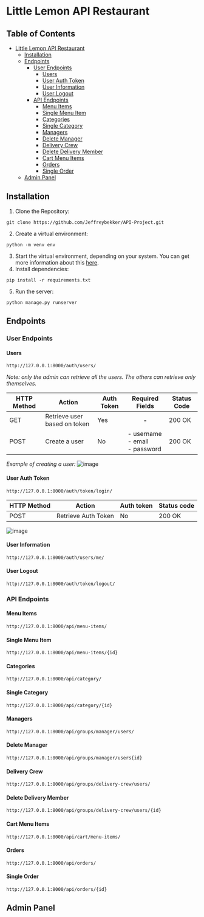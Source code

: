 # Little Lemon API Restaurant

## Table of Contents
* [Little Lemon API Restaurant](#little-lemon-api-restaurant)
    * [Installation](#installation)
    * [Endpoints](#endpoints)
        * [User Endpoints](#user-endpoints)
           * [Users](#users)
           * [User Auth Token](#user-auth-token)
           * [User Information](#user-information)
           * [User Logout](#user-logout)
        * [API Endpoints](#api-endpoints)
           * [Menu Items](#menu-items)
           * [Single Menu Item](#single-menu-item)
           * [Categories](#categories)
           * [Single Category](#single-category)
           * [Managers](#managers)
           * [Delete Manager](#delete-manager)
           * [Delivery Crew](#delivery-crew)
           * [Delete Delivery Member](#delete-delivery-member)
           * [Cart Menu Items](#cart-menu-items)
           * [Orders](#orders)
           * [Single Order](#single-order)
    * [Admin Panel](#admin-panel)

## Installation
1. Clone the Repository:
```
git clone https://github.com/Jeffreybekker/API-Project.git
```
2. Create a virtual environment:
```
python -m venv env
```
3. Start the virtual environment, depending on your system. You can get more information about this <a href="https://docs.python.org/3/tutorial/venv.html">here</a>.
4. Install dependencies:
```
pip install -r requirements.txt
```
5. Run the server:
```
python manage.py runserver
```
## Endpoints
### User Endpoints
#### Users
```
http://127.0.0.1:8000/auth/users/
```
*Note: only the admin can retrieve all the users. The others can retrieve only themselves.*
<table>
	<thead>
		<tr>
			<th>HTTP Method</th>
			<th>Action</th>
			<th>Auth Token</th>
			<th>Required Fields</th>
			<th>Status Code</th>
		</tr>
	</thead>
	<tbody>
		<tr>
			<td>GET</td>
			<td>Retrieve user based on token</td>
			<td>Yes</td>
			<th>-</th>
			<td>200 OK</td>
		</tr>
		<tr>
			<td>POST</td>
			<td>Create a user</td>
			<td>No</td>
			<td>- username<br>- email<br>- password</td>
			<td>200 OK</td>
		</tr>
	</tbody>
</table>

*Example of creating a user:*
![image](https://github.com/user-attachments/assets/e64a7fa0-939e-4251-bbc6-a4422d8c4067)


#### User Auth Token
```
http://127.0.0.1:8000/auth/token/login/
```
<table>
	<thead>
		<tr>
			<th>HTTP Method</th>
			<th>Action</th>
			<th>Auth token</th>
			<th>Status code</th>
		</tr>
	</thead>
	<tbody>
		<tr>
			<td>POST</td>
			<td>Retrieve Auth Token</td>
			<td>No</td>
			<td>200 OK</td>
		</tr>
	</tbody>
</table>

![image](https://github.com/user-attachments/assets/15e1f94c-e61b-404c-a85c-5e7a1c9ed16b)

#### User Information
```
http://127.0.0.1:8000/auth/users/me/
```
#### User Logout
```
http://127.0.0.1:8000/auth/token/logout/
```
### API Endpoints
#### Menu Items
```
http://127.0.0.1:8000/api/menu-items/
```
#### Single Menu Item
```
http://127.0.0.1:8000/api/menu-items/{id}
```
#### Categories
```
http://127.0.0.1:8000/api/category/
```
#### Single Category
```
http://127.0.0.1:8000/api/category/{id}
```
#### Managers
```
http://127.0.0.1:8000/api/groups/manager/users/
```
#### Delete Manager
```
http://127.0.0.1:8000/api/groups/manager/users{id}
```
#### Delivery Crew
```
http://127.0.0.1:8000/api/groups/delivery-crew/users/
```
#### Delete Delivery Member
```
http://127.0.0.1:8000/api/groups/delivery-crew/users/{id}
```
#### Cart Menu Items
```
http://127.0.0.1:8000/api/cart/menu-items/
```
#### Orders
```
http://127.0.0.1:8000/api/orders/
```
#### Single Order
```
http://127.0.0.1:8000/api/orders/{id}
```
## Admin Panel
        
